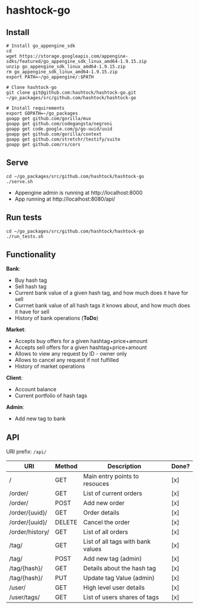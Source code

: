 # hashtock-go

## Install
```
# Install go_appengine_sdk
cd
wget https://storage.googleapis.com/appengine-sdks/featured/go_appengine_sdk_linux_amd64-1.9.15.zip
unzip go_appengine_sdk_linux_amd64-1.9.15.zip
rm go_appengine_sdk_linux_amd64-1.9.15.zip
export PATH=~/go_appengine/:$PATH

# Clone hashtock-go
git clone git@github.com:hashtock/hashtock-go.git ~/go_packages/src/github.com/hashtock/hashtock-go

# Install requirements
export GOPATH=~/go_packages
goapp get github.com/gorilla/mux
goapp get github.com/codegangsta/negroni
goapp get code.google.com/p/go-uuid/uuid
goapp get github.com/gorilla/context
goapp get github.com/stretchr/testify/suite
goapp get github.com/rs/cors
```

## Serve
```
cd ~/go_packages/src/github.com/hashtock/hashtock-go
./serve.sh
```

* Appengine admin is running at http://localhost:8000
* App running at http://localhost:8080/api/

## Run tests

```
cd ~/go_packages/src/github.com/hashtock/hashtock-go
./run_tests.sh
```

## Functionality

**Bank**:
- Buy hash tag
- Sell hash tag
- Current bank value of a given hash tag, and how much does it have for sell
- Currnet bank value of all hash tags it knows about, and how much does it have for sell
- History of bank operations (**ToDo**)

**Market**:
- Accepts buy offers for a given hashtag+price+amount
- Accepts sell offers for a given hashtag+price+amount
- Allows to view any request by ID - owner only
- Allows to cancel any request if not fulfilled
- History of market operations

**Client**:
- Account balance
- Current portfolio of hash tags

**Admin**:
- Add new tag to bank

## API

URI prefix: `/api/`

| URI             | Method | Description                           | Done? |
|-----------------|--------|---------------------------------------|-------|
| /               | GET    | Main entry points to resouces         |  [x]  |
| /order/         | GET    | List of current orders                |  [x]  |
| /order/         | POST   | Add new order                         |  [x]  |
| /order/{uuid}/  | GET    | Order details                         |  [x]  |
| /order/{uuid}/  | DELETE | Cancel the order                      |  [x]  |
| /order/history/ | GET    | List of all orders                    |  [x]  |
| /tag/           | GET    | List of all tags with bank values     |  [x]  |
| /tag/           | POST   | Add new tag (admin)                   |  [x]  |
| /tag/{hash}/    | GET    | Details about the hash tag            |  [x]  |
| /tag/{hash}/    | PUT    | Update tag Value (admin)              |  [x]  |
| /user/          | GET    | High level user details               |  [x]  |
| /user/tags/     | GET    | List of users shares of tags          |  [x]  |
